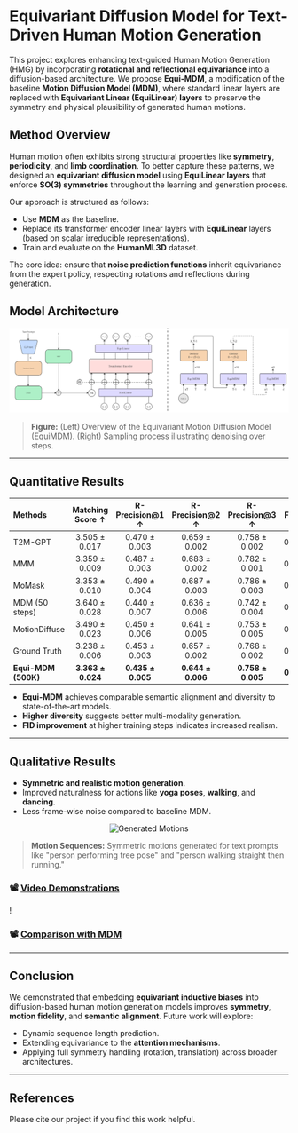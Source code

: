 # Equivariant Diffusion Model for Text-Driven Human Motion Generation

This project explores enhancing text-guided Human Motion Generation (HMG) by incorporating **rotational and reflectional equivariance** into a diffusion-based architecture. We propose **Equi-MDM**, a modification of the baseline **Motion Diffusion Model (MDM)**, where standard linear layers are replaced with **Equivariant Linear (EquiLinear) layers** to preserve the symmetry and physical plausibility of generated human motions.

## Method Overview

Human motion often exhibits strong structural properties like **symmetry**, **periodicity**, and **limb coordination**. To better capture these patterns, we designed an **equivariant diffusion model** using **EquiLinear layers** that enforce **SO(3) symmetries** throughout the learning and generation process.

Our approach is structured as follows:
- Use **MDM** as the baseline.
- Replace its transformer encoder linear layers with **EquiLinear** layers (based on scalar irreducible representations).
- Train and evaluate on the **HumanML3D** dataset.

The core idea: ensure that **noise prediction functions** inherit equivariance from the expert policy, respecting rotations and reflections during generation.

## Model Architecture

<div align="center">
  <img src="img_results/EquiModel.jpg" alt="EquiMDM Model Overview" />
</div>

> **Figure:** (Left) Overview of the Equivariant Motion Diffusion Model (EquiMDM). (Right) Sampling process illustrating denoising over steps.

---
## Quantitative Results

| Methods             | Matching Score ↑ | R-Precision@1 ↑ | R-Precision@2 ↑ | R-Precision@3 ↑ | FID ↓  | Diversity ↑ |
|:--------------------|:----------------:|:---------------:|:---------------:|:---------------:|:------:|:-----------:|
| T2M-GPT              | 3.505 ± 0.017     | 0.470 ± 0.003   | 0.659 ± 0.002   | 0.758 ± 0.002   | 0.335  | -           |
| MMM                  | 3.359 ± 0.009     | 0.487 ± 0.003   | 0.683 ± 0.002   | 0.782 ± 0.001   | 0.132  | -           |
| MoMask               | 3.353 ± 0.010     | 0.490 ± 0.004   | 0.687 ± 0.003   | 0.786 ± 0.003   | 0.116  | -           |
| MDM (50 steps)       | 3.640 ± 0.028     | 0.440 ± 0.007   | 0.636 ± 0.006   | 0.742 ± 0.004   | 0.518  | -           |
| MotionDiffuse        | 3.490 ± 0.023     | 0.450 ± 0.006   | 0.641 ± 0.005   | 0.753 ± 0.005   | 0.778  | -           |
| Ground Truth         | 3.238 ± 0.006     | 0.453 ± 0.003   | 0.657 ± 0.002   | 0.768 ± 0.002   | 0.001  | 9.264       |
| **Equi-MDM (500K)**  | **3.363 ± 0.024** | **0.435 ± 0.005** | **0.644 ± 0.006** | **0.758 ± 0.005** | **0.742** | **10.109** |

- **Equi-MDM** achieves comparable semantic alignment and diversity to state-of-the-art models.
- **Higher diversity** suggests better multi-modality generation.
- **FID improvement** at higher training steps indicates increased realism.

---
## Qualitative Results

- **Symmetric and realistic motion generation**.
- Improved naturalness for actions like **yoga poses**, **walking**, and **dancing**.
- Less frame-wise noise compared to baseline MDM.

<div align="center">
  <img src="https://via.placeholder.com/800x250.png?text=Generated+Motions" alt="Generated Motions" />
</div>

> **Motion Sequences:** Symmetric motions generated for text prompts like "person performing tree pose" and "person walking straight then running."

### 📽️ [Video Demonstrations](https://drive.google.com/file/d/1Fr7BHyP2UNubiZE0L-a3Gdmn5OlCmONn/view?usp=sharing)
!

### 📽️ [Comparison with MDM](https://drive.google.com/file/d/1u8fjVtcjjZ-nJtC8bDzT-8AXV-xRCV2R/view?usp=sharing)

---
## Conclusion

We demonstrated that embedding **equivariant inductive biases** into diffusion-based human motion generation models improves **symmetry**, **motion fidelity**, and **semantic alignment**. Future work will explore:
- Dynamic sequence length prediction.
- Extending equivariance to the **attention mechanisms**.
- Applying full symmetry handling (rotation, translation) across broader architectures.

---
## References

Please cite our project if you find this work helpful.

